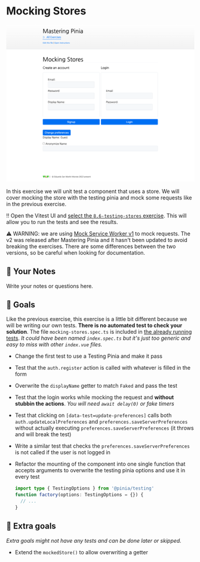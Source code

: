 # Mocking Stores

<picture>
  <source srcset="./.internal/screenshot-dark.png" media="(prefers-color-scheme: dark)">
  <img src="./.internal/screenshot-light.png">
</picture>

In this exercise we will unit test a component that uses a store. We will cover mocking the store with the testing pinia
and mock some requests like in the previous exercise.

‼️ Open the Vitest UI and
[select the `8.6-testing-stores` exercise](http://localhost:51205/__vitest__/#/?file=-593802058). This will allow you to
run the tests and see the results.

⚠️ WARNING: we are using [Mock Service Worker v1](https://v1.mswjs.io/) to mock requests. The v2 was released after
Mastering Pinia and it hasn't been updated to avoid breaking the exercises. There are some differences between the two
versions, so be careful when looking for documentation.

## 📝 Your Notes

Write your notes or questions here.

## 🎯 Goals

Like the previous exercise, this exercise is a little bit different because we will be writing our own tests. **There is
no automated test to check your solution**. The file `mocking-stores.spec.ts` is included in
[the already running tests](http://localhost:51205/__vitest__/#/?file=-593802058). _It could have been named
`index.spec.ts` but it's just too generic and easy to miss with other `index.vue` files._

- Change the first test to use a Testing Pinia and make it pass
- Test that the `auth.register` action is called with whatever is filled in the form
- Overwrite the `displayName` getter to match `Faked` and pass the test
- Test that the login works while mocking the request and **without stubbin the actions**. _You will need
  `await delay(0)` or fake timers_
- Test that clicking on `[data-test=update-preferences]` calls both `auth.updateLocalPreferences` and
  `preferences.saveServerPreferences` without actually executing `preferences.saveServerPreferences` (it throws and will
  break the test)
- Write a similar test that checks the `preferences.saveServerPreferences` is not called if the user is not logged in
- Refactor the mounting of the component into one single function that accepts arguments to overwrite the testing pinia
  options and use it in every test

  ```ts
  import type { TestingOptions } from '@pinia/testing'
  function factory(options: TestingOptions = {}) {
    // ...
  }
  ```

## 💪 Extra goals

_Extra goals might not have any tests and can be done later or skipped._

- Extend the `mockedStore()` to allow overwriting a getter
